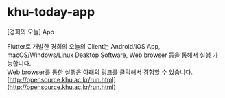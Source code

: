 # khu-today-app
[경희의 오늘] App

Flutter로 개발한 경희의 오늘의 Client는 Android/iOS App, macOS/Windows/Linux Deaktop Software, Web browser 등을 통해서 실행 가능합니다. <br>
Web browser를 통한 실행은 아래의 링크를 클릭해서 경험할 수 있습니다.  <br>
[http://opensource.khu.ac.kr/run.html](http://opensource.khu.ac.kr/run.html)  <br>
